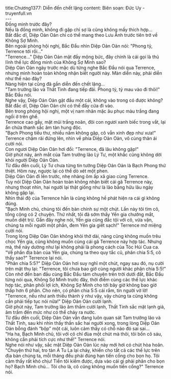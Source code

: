 title:Chương1377: Diễn đến chết lặng
content:
Biên soạn: Đức Uy - truyenfull.vn<br>---<br>Đồng minh trước đây?<br>Nếu là đồng minh, không đi gặp chỉ sợ là cũng không mấy thích hợp...<br>Bất đắc dĩ, Diệp Oản Oản chỉ có thể mang theo Lưu Ảnh trước tiên trở về Không Sợ Minh.<br>Bên ngoài phòng hội nghị, Bắc Đẩu nhìn Diệp Oản Oản nói: "Phong tỷ, Terrence tới rồi..."<br>"Terrence..." Diệp Oản Oản mặt đầy mộng bức, đây chính là cái gọi là thủ lĩnh thế lực đồng minh của Không Sợ Minh sao?<br>Diệp Oản Oản ngày trước mặc dù từng nghe Bắc Đẩu nói qua Terrence, nhưng mình hoàn toàn không nhận biết người này. Màn diễn này, phải diễn như thế nào đây?<br>Nàng hiện tại cũng đã gần diễn đến chết lặng...<br>"Tam trưởng lão và Thất Tinh đang tiếp đãi. Phong tỷ, tỷ mau vào đi thôi!" Bắc Đẩu nói.<br>Nghe vậy, Diệp Oản Oản gật đầu một cái, không vào trong có được không?<br>Bất đắc dĩ, Diệp Oản Oản chỉ có thể đẩy cửa đi vào.<br>Bên trong phòng hội nghị, một vị nam nhân mặc âu phục màu trắng đang ngồi ở trên ghế.<br>Terrence cao gầy, mặt mũi trắng noãn, đôi con ngươi xanh biếc trong vắt, lại ẩn chứa thanh sắc âm tàn hung độc.<br>"Bạch Phong tiểu thư, nhiều năm không gặp, cô vẫn xinh đẹp như xưa!" Terrence chậm rãi đứng lên, nhìn về phía Diệp Oản Oản, vô cùng thân ái cười nói.<br>Con ngươi Diệp Oản Oản hơi đổi: "Terrence, đã lâu không gặp!"<br>Giờ phút này, ánh mắt của Tam trưởng lão Lý Tư, một khắc cũng không dời khỏi người Diệp Oản Oản.<br>Từ đầu đến cuối, Lý Tư chưa từng tin tưởng Diệp Oản Oản là Bạch Phong thứ thiệt. Hôm nay, ngược lại có thể dò xét một phen.<br>Diệp Oản Oản đi lên trước, nhẹ nhàng ôm ấp xã giao cùng Terrence.<br>Tuy nói Diệp Oản Oản hoàn toàn không nhận biết cái gã Terrence này, nhưng thoạt nhìn, hai người lại thật giống như là lão bằng hữu lâu ngày không gặp lại.<br>Nhìn thái độ của Terrence hẳn là cũng không hề phát hiện ra cái gì không đúng.<br>"Bạch Minh chủ, chúng tôi đến bàn chính sự một chút. Lần này tôi tìm cô, tổng cộng có 2 chuyện. Thứ nhất, tôi đã sớm thấy Yến gia chướng mắt, muốn diệt trừ. Gần đây nghe nói, Yến gia cũng đắc tội với cô, vừa vặn, chúng ta mỗi người một phần, đem Yến gia giết sạch!" Terrence mở miệng cười nói.<br>Trong lòng Diệp Oản Oản không khỏi thở dài, nàng cũng không muốn trêu chọc Yến gia, cũng không muốn cùng cái gã Terrence này hợp tác. Nhưng mà, thế này dường như lại không phải là phong cách của Tóc Húi Cua ca.<br>"Về phần địa bàn của Yến gia, chúng ta theo quy tắc cũ, phân chia 5:5, cô thấy sao?" Terrence lại nói.<br>"Phân chia 5:5?" Diệp Oản Oản hơi suy nghĩ một chút, ngay sau đó, nụ cười trên mặt thu lại: "Terrence, tôi chưa bao giờ cùng người khác phân chia 5:5!"<br>Còn nhớ đến ban đầu cùng Bắc Đẩu tám chuyện trên trời dưới đất, Bắc Đẩu từng nói qua, Không Sợ Minh trước đây, thời điểm cùng các thế lực khác hợp tác, phân phối lợi ích, Không Sợ Minh cho tới bây giờ không bao giờ thấp hơn 6 phần. Cho nên, có phân chia 5:5 cái rắm, tin người vờ lờ!<br>"Terrence, nếu như anh thiếu thành ý như vậy, vậy chúng ta cũng không cần phải tiếp tục nói nữa!" Diệp Oản Oản cười lạnh.<br>Giờ phút này, Tam trưởng lão âm thầm cười lạnh, Thất Tinh sắc mặt lạnh giá, âm trầm đến mức như có thể chảy ra nước.<br>Từ đầu đến cuối, Diệp Oản Oản vẫn đang luôn quan sát Tam trưởng lão và Thất Tinh, sau khi nhìn thấy thần sắc hai người xong, trong lòng Diệp Oản Oản bỗng đánh “bộp” một cái, luôn cảm thấy có chỗ nào đó sai sai…<br>"Ha ha, Bạch Minh chủ, tôi với cô chỉ đùa một chút mà thôi, tôi bốn cô sáu, không cần phải tích cực như thế!" Terrence nói.<br>Nghe nói như vậy, sắc mặt Diệp Oản Oản lúc này mới hơi có chút hòa hoãn.<br>"Chuyện thứ hai, tro tàn A Tu La lại cháy, khiến cho tất cả các thế lực trên địa bàn chúng ta, mỗi tháng đều phải đúng hạn tiến cống cho bọn họ. Tôi cảm thấy rất khó chịu! Tiền tôi kiếm được, dựa vào cái gì phải phân cho bọn họ? Bạch Minh chủ... Tôi cho là, cô cũng không muốn tiến cống?" Terrence nói.